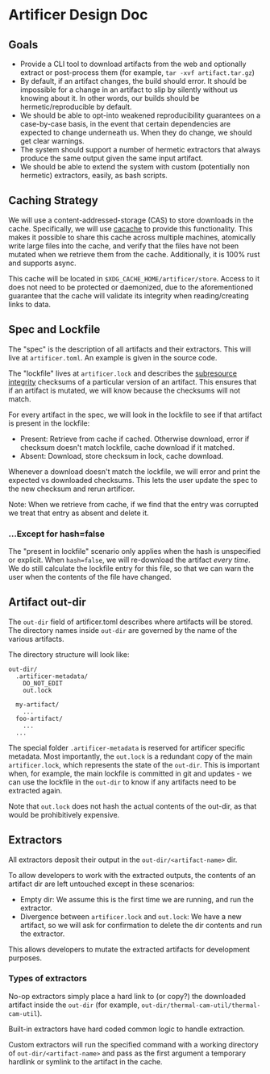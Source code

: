 # Artificer Design Doc

## Goals

- Provide a CLI tool to download artifacts from the web and optionally extract or
  post-process them (for example, `tar -xvf artifact.tar.gz`)
- By default, if an artifact changes, the build should error. It should be impossible
  for a change in an artifact to slip by silently without us knowing about it. In other
  words, our builds should be hermetic/reproducible by default.
- We should be able to opt-into weakened reproducibility guarantees on a case-by-case
  basis, in the event that certain dependencies are expected to change underneath us.
  When they do change, we should get clear warnings.
- The system should support a number of hermetic extractors that always produce the same
  output given the same input artifact.
- We should be able to extend the system with custom (potentially non hermetic)
  extractors, easily, as bash scripts.

## Caching Strategy

We will use a content-addressed-storage (CAS) to store downloads in the cache. 
Specifically, we will use [cacache](https://docs.rs/cacache) to provide this
functionality. This makes it possible to share this cache across multiple machines,
atomically write large files into the cache, and verify that the files have not been
mutated when we retrieve them from the cache. Additionally, it is 100% rust and
supports async.

This cache will be located in `$XDG_CACHE_HOME/artificer/store`. Access to it does not
need to be protected or daemonized, due to the aforementioned guarantee that the cache
will validate its integrity when reading/creating links to data.

## Spec and Lockfile

The "spec" is the description of all artifacts and their extractors. This will live at
`artificer.toml`. An example is given in the source code. 

The "lockfile" lives at `artificer.lock` and describes the [subresource integrity][ssri]
checksums of a particular version of an artifact. This ensures that if an artifact is
mutated, we will know because the checksums will not match.

For every artifact in the spec, we will look in the lockfile to see if that artifact
is present in the lockfile:

- Present: Retrieve from cache if cached. Otherwise download, error if checksum doesn't
  match lockfile, cache download if it matched.
- Absent: Download, store checksum in lock, cache download. 

Whenever a download doesn't match the lockfile, we will error and print the expected vs
downloaded checksums. This lets the user update the spec to the new checksum and rerun
artificer.

Note: When we retrieve from cache, if we find that the entry was corrupted we treat
that entry as absent and delete it.

### ...Except for hash=false

The "present in lockfile" scenario only applies when the hash is unspecified or
explicit. When `hash=false`, we will re-download the artifact *every time*. We do still
calculate the lockfile entry for this file, so that we can warn the user when the
contents of the file have changed.

## Artifact out-dir

The `out-dir` field of artificer.toml describes where artifacts will be stored. The
directory names inside `out-dir` are governed by the name of the various artifacts. 

The directory structure will look like:
```
out-dir/
  .artificer-metadata/
    DO_NOT_EDIT
    out.lock

  my-artifact/
    ...
  foo-artifact/
    ...
  ...

```

The special folder `.artificer-metadata` is reserved for artificer specific metadata.
Most importantly, the `out.lock` is a redundant copy of the main `artificer.lock`,
which represents the state of the `out-dir`. This is important when, for example,
the main lockfile is committed in git and updates - we can use the lockfile in the
`out-dir` to know if any artifacts need to be extracted again.

Note that `out.lock` does not hash the actual contents of the out-dir, as that would
be prohibitively expensive.

## Extractors

All extractors deposit their output in the `out-dir/<artifact-name>` dir.

To allow developers to work with the extracted outputs, the contents of an artifact
dir are left untouched except in these scenarios:

- Empty dir: We assume this is the first time we are running, and run the extractor.
- Divergence between `artificer.lock` and `out.lock`: We have a new artifact, so we will
  ask for confirmation to delete the dir contents and run the extractor.

This allows developers to mutate the extracted artifacts for development purposes.

### Types of extractors

No-op extractors simply place a hard link to (or copy?) the downloaded artifact inside
the `out-dir` (for example, `out-dir/thermal-cam-util/thermal-cam-util`).

Built-in extractors have hard coded common logic to handle extraction.

Custom extractors will run the specified command with a working directory of
`out-dir/<artifact-name>` and pass as the first argument a temporary hardlink or symlink
to the artifact in the cache.

[ssri]: https://w3c.github.io/webappsec-subresource-integrity/
